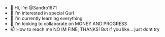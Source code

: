 - 👋 Hi, I’m @Sandro1671
- 👀 I’m interested in special Gurl
- 🌱 I’m currently learning everything
- 💞️ I’m looking to collaborate on MONEY AND PROGRESS
- 📫 How to reach me NO IM FINE, THANKS! But if you like... just dont try 

<!---
Sandro1671/Sandro1671 is a ✨ special ✨ repository because its `README.md` (this file) appears on your GitHub profile.
You can click the Preview link to take a look at your changes.
--->
